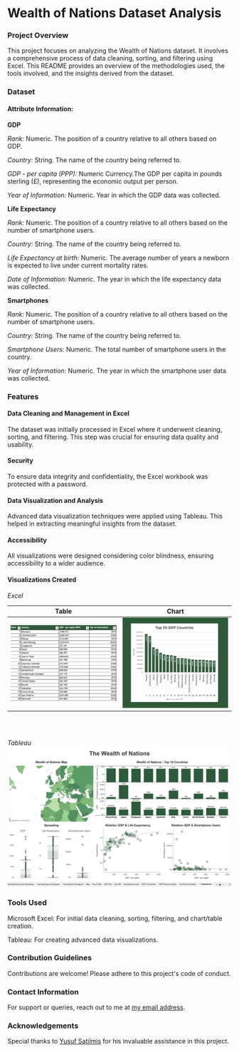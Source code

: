 # Wealth of Nations Dataset Analysis

### Project Overview
This project focuses on analyzing the Wealth of Nations dataset. It involves a comprehensive process of data cleaning, sorting, and filtering using Excel. This README provides an overview of the methodologies used, the tools involved, and the insights derived from the dataset.

### Dataset

#### Attribute Information:
**GDP**

*Rank:* Numeric. The position of a country relative to all others based on GDP.

*Country:* String. The name of the country being referred to. 

*GDP - per capita (PPP):* Numeric Currency.The GDP per capita in pounds sterling (£), representing the economic output per person.

*Year of Information:* Numeric. Year in which the GDP data was collected.

**Life Expectancy**

*Rank:* Numeric. The position of a country relative to all others based on the number of smartphone users.

*Country:* String. The name of the country being referred to. 

*Life Expectancy at birth:* Numeric. The average number of years a newborn is expected to live under current mortality rates.

*Date of Information:* Numeric. The year in which the life expectancy data was collected.

**Smartphones**

*Rank:* Numeric. The position of a country relative to all others based on the number of smartphone users.

*Country:* String. The name of the country being referred to.

*Smartphone Users:* Numeric. The total number of smartphone users in the country.

*Year of Information:* Numeric. The year in which the smartphone user data was collected.

### Features
#### Data Cleaning and Management in Excel
The dataset was initially processed in Excel where it underwent cleaning, sorting, and filtering. This step was crucial for ensuring data quality and usability.

#### Security 
To ensure data integrity and confidentiality, the Excel workbook was protected with a password.

#### Data Visualization and Analysis
Advanced data visualization techniques were applied using Tableau. This helped in extracting meaningful insights from the dataset.

#### Accessibility 
All visualizations were designed considering color blindness, ensuring accessibility to a wider audience.

#### Visualizations Created
*Excel*

| Table                                          | Chart                                |
|------------------------------------------------|--------------------------------------|
| ![Filtered data pic](assets/filtered_data.png) | ![Chart pic](assets/excel_top20.png) |

<br></br>

*Tableau*
![Dashboard](assets/dashboard.png)

### Tools Used
Microsoft Excel: For initial data cleaning, sorting, filtering, and chart/table creation.

Tableau: For creating advanced data visualizations.

### Contribution Guidelines
Contributions are welcome! Please adhere to this project's code of conduct.

### Contact Information
For support or queries, reach out to me at [my email address](mailto:albertevieites@gmail.com).

### Acknowledgements
Special thanks to [Yusuf Satilmis](https://github.com/yusufsjustit) for his invaluable assistance in this project.